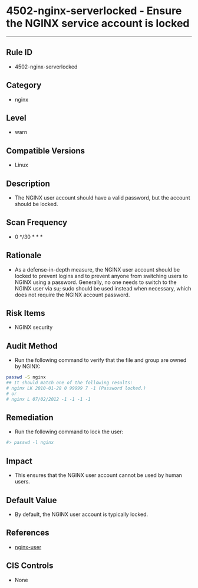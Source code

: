 # 4502-nginx-serverlocked - Ensure the NGINX service account is locked
---

## Rule ID

- 4502-nginx-serverlocked


## Category

- nginx


## Level

- warn


## Compatible Versions

- Linux


## Description

- The NGINX user account should have a valid password, but the account should be locked.


## Scan Frequency

- 0 */30 * * *


## Rationale

- As a defense-in-depth measure, the NGINX user account should be locked to prevent logins and to prevent anyone from switching users to NGINX using a password. Generally, no one needs to switch to the NGINX user via su; sudo should be used instead when necessary, which does not require the NGINX account password.


## Risk Items

- NGINX security


## Audit Method

- Run the following command to verify that the file and group are owned by NGINX:

```bash
passwd -S nginx
## It should match one of the following results:
# nginx LK 2010-01-28 0 99999 7 -1 (Password locked.)
# or
# nginx L 07/02/2012 -1 -1 -1 -1
```


## Remediation

- Run the following command to lock the user:

```bash
#> passwd -l nginx
```


## Impact

- This ensures that the NGINX user account cannot be used by human users.


## Default Value

- By default, the NGINX user account is typically locked.


## References

- [nginx-user](http://nginx.org/en/docs/ngx_core_module.html#user)


## CIS Controls

- None